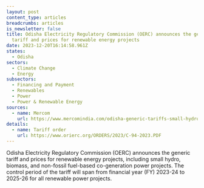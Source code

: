 ```yaml
---
layout: post
content_type: articles
breadcrumbs: articles
is_newsletter: false
title: Odisha Electricity Regulatory Commission (OERC) announces the generic
  tariff and prices for renewable energy projects
date: 2023-12-20T16:14:58.961Z
states:
  - Odisha
sectors:
  - Climate Change
  - Energy
subsectors:
  - Financing and Payment
  - Renewables
  - Power
  - Power & Renewable Energy
sources:
  - name: Mercom
    url: https://www.mercomindia.com/odisha-generic-tariffs-small-hydro
details:
  - name: Tariff order
    url: https://www.orierc.org/ORDERS/2023/C-94-2023.PDF
---
```

Odisha Electricity Regulatory Commission (OERC) announces the generic tariff and prices for renewable energy projects, including small hydro, biomass, and non-fossil fuel-based co-generation power projects. The control period of the tariff will span from financial year (FY) 2023-24 to 2025-26 for all renewable power projects.
